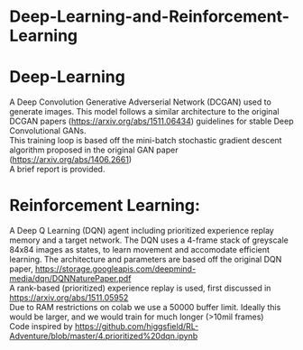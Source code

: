 # Deep-Learning-and-Reinforcement-Learning

# Deep-Learning 
A Deep Convolution Generative Adverserial Network (DCGAN) used to generate images. This model follows a similar architecture to the original DCGAN papers (https://arxiv.org/abs/1511.06434) guidelines for stable Deep Convolutional GANs.  
This training loop is based off the mini-batch stochastic gradient descent algorithm proposed in the original GAN paper (https://arxiv.org/abs/1406.2661)  
A brief report is provided. 

# Reinforcement Learning:  
A Deep Q Learning (DQN) agent including prioritized experience replay memory and a target network. The DQN uses a 4-frame stack of greyscale 84x84 images as states, to learn movement and accomodate efficient learning. The architecture and parameters are based off the original DQN paper, https://storage.googleapis.com/deepmind-media/dqn/DQNNaturePaper.pdf  
  A rank-based (prioritized) experience replay is used, first discussed in https://arxiv.org/abs/1511.05952  
Due to RAM restrictions on colab we use a 50000 buffer limit. Ideally this would be larger, and we would train for much longer (>10mil frames)  
Code inspired by https://github.com/higgsfield/RL-Adventure/blob/master/4.prioritized%20dqn.ipynb
